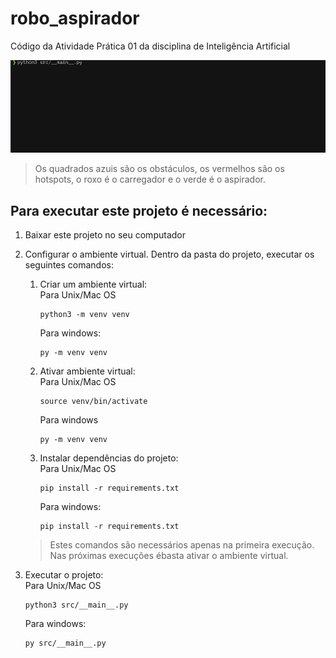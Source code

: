 # robo_aspirador
Código da Atividade Prática 01 da disciplina de Inteligência Artificial

![Demo](img/robo_aspirador_demo.gif)
> Os quadrados azuis são os obstáculos, os vermelhos são os hotspots, o roxo é o carregador e o verde é o aspirador.

## Para executar este projeto é necessário:
1. Baixar este projeto no seu computador
2. Configurar o ambiente virtual. Dentro da pasta do projeto, executar os seguintes comandos:
    1. Criar um ambiente virtual:  
        Para Unix/Mac OS
        ```
        python3 -m venv venv
        ```
        Para windows:
        ```
        py -m venv venv
        ```
    2. Ativar ambiente virtual:   
        Para Unix/Mac OS
        ```
        source venv/bin/activate
        ```  
        Para windows  
        ```
        py -m venv venv
        ```

    3. Instalar dependências do projeto:  
        Para Unix/Mac OS
        ```
        pip install -r requirements.txt
        ```
        Para windows:
        ```
        pip install -r requirements.txt
        ```

    >  Estes comandos são necessários apenas na primeira execução. Nas próximas execuções ébasta ativar o ambiente virtual.

3. Executar o projeto:  
    Para Unix/Mac OS
    ```
    python3 src/__main__.py
    ```
    Para windows:
    ```
    py src/__main__.py
    ```
